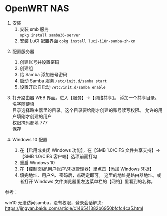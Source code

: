 # OpenWRT NAS


1. 安装
   1. 安装 smb 服务  
      `opkg install samba36-server`
   2. 安装 LuCI 配置界面
      `opkg install luci-i18n-samba-zh-cn`

<!-- more -->

2. 配置服务器
   1. 创建账号并设置密码
   2. 创建组
   3. 给 Samba 添加账号密码
   4. 启动 Samba 服务
      `/etc/init.d/samba start`
   5. 设置开启自启动
      `/etc/init.d/samba enable`

3. 打开路由器 WEB 界面。进入【服务】->【网络共享】。
   添加一个共享目录。  
   名字随便填  
   目录选择路由器里的目录。这个目录要给刚才创建的账号读写权限。
   允许的用户填刚才创建的用户  
   权限掩码都填 777  
   保存

4. Windows 10 配置
   1. 在【启用或关闭 Windows 功能】，在【SMB 1.0/CIFS 文件共享支持】->【SMB 1.0/CIFS 客户端】选项前面打勾
   2. 重启 Windows 10
   3. 在【控制面板\用户帐户\凭据管理器】里点击【添加 Windows 凭据】
   4. 填完地址、用户名、密码后，点确定即可。
      这里的地址是路由器地址。或者打开 Windows 文件浏览器里左边菜单栏的【网络】里看到的名称。


参考：  

win10 无法访问samba，没有权限，登录会话解决: https://jingyan.baidu.com/article/c146541382b6950bfcfc4ca5.html

